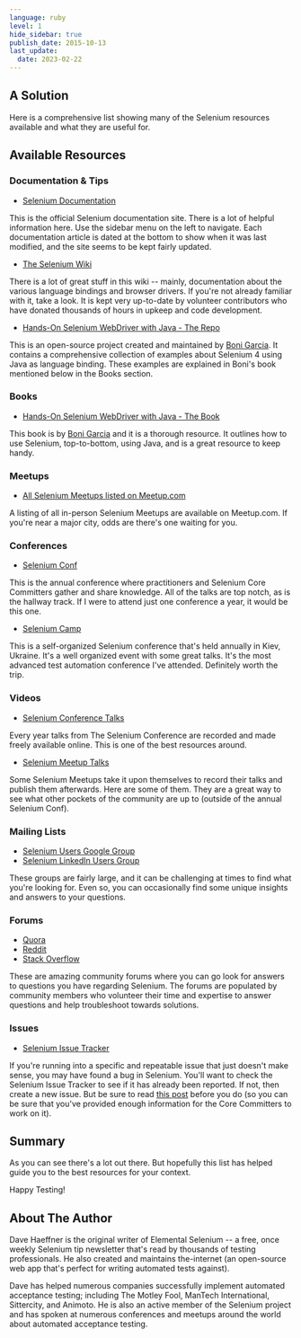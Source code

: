 ```yaml
---
language: ruby
level: 1
hide_sidebar: true
publish_date: 2015-10-13
last_update:
  date: 2023-02-22
---
```


## A Solution

Here is a comprehensive list showing many of the Selenium resources available and what they are useful for.

## Available Resources

### Documentation & Tips

+ [Selenium Documentation](https://www.selenium.dev/documentation/)

This is the official Selenium documentation site. There is a lot of helpful information here. Use the sidebar menu on the left to navigate. Each documentation article is dated at the bottom to show when it was last modified, and the site seems to be kept fairly updated.

+ [The Selenium Wiki](https://github.com/seleniumhq/selenium/wiki)

There is a lot of great stuff in this wiki -- mainly, documentation about the various language bindings and browser drivers. If you're not already familiar with it, take a look. It is kept very up-to-date by volunteer contributors who have donated thousands of hours in upkeep and code development.

+ [Hands-On Selenium WebDriver with Java - The Repo](https://github.com/bonigarcia/selenium-webdriver-java)

This is an open-source project created and maintained by [Boni Garcia](https://twitter.com/boni_gg). It contains a comprehensive collection of examples about Selenium 4 using Java as language binding. These examples are explained in Boni's book mentioned below in the Books section.

### Books

+ [Hands-On Selenium WebDriver with Java - The Book](https://www.oreilly.com/library/view/hands-on-selenium-webdriver/9781098109998/)

This book is by [Boni Garcia](https://twitter.com/boni_gg) and it is a thorough resource. It outlines how to use Selenium, top-to-bottom, using Java, and is a great resource to keep handy.

### Meetups

+ [All Selenium Meetups listed on Meetup.com](https://www.meetup.com/find/?keywords=selenium&source=EVENTS)

A listing of all in-person Selenium Meetups are available on Meetup.com. If you're near a major city, odds are there's one waiting for you.

### Conferences

+ [Selenium Conf](https://seleniumconf.com/)

This is the annual conference where practitioners and Selenium Core Committers gather and share knowledge. All of the talks are top notch, as is the hallway track. If I were to attend just one conference a year, it would be this one.

+ [Selenium Camp](https://seleniumcamp.com/)

This is a self-organized Selenium conference that's held annually in Kiev, Ukraine. It's a well organized event with some great talks. It's the most advanced test automation conference I've attended. Definitely worth the trip.

### Videos

+ [Selenium Conference Talks](http://www.youtube.com/user/seleniumconf/videos)

Every year talks from The Selenium Conference are recorded and made freely available online. This is one of the best resources around.

+ [Selenium Meetup Talks](https://youtube.com/playlist?list=PL67l1VPxOnT4BwuKRmt_INeMd0_jtUhDt)

Some Selenium Meetups take it upon themselves to record their talks and publish them afterwards. Here are some of them. They are a great way to see what other pockets of the community are up to (outside of the annual Selenium Conf).

### Mailing Lists

+ [Selenium Users Google Group](https://groups.google.com/forum/?fromgroups#!forum/selenium-users)
+ [Selenium LinkedIn Users Group](https://www.linkedin.com/groups/961927/)

These groups are fairly large, and it can be challenging at times to find what you're looking for. Even so, you can occasionally find some unique insights and answers to your questions.

### Forums

+ [Quora](http://www.quora.com/Selenium-testing-framework)
+ [Reddit](https://www.reddit.com/r/selenium/)
+ [Stack Overflow](http://stackoverflow.com/questions/tagged/selenium)

These are amazing community forums where you can go look for answers to questions you have regarding Selenium. The forums are populated by community members who volunteer their time and expertise to answer questions and help troubleshoot towards solutions.

### Issues

+ [Selenium Issue Tracker](https://github.com/seleniumhq/selenium/issues)

If you're running into a specific and repeatable issue that just doesn't make sense, you may have found a bug in Selenium. You'll want to check the Selenium Issue Tracker to see if it has already been reported. If not, then create a new issue. But be sure to read [this post](http://jimevansmusic.blogspot.com/2012/12/not-providing-html-page-is-bogus.html) before you do (so you can be sure that you've provided enough information for the Core Committers to work on it).

## Summary

As you can see there's a lot out there. But hopefully this list has helped guide you to the best resources for your context.

Happy Testing!

## About The Author

Dave Haeffner is the original writer of Elemental Selenium -- a free, once weekly Selenium tip newsletter that's read by thousands of testing professionals. He also created and maintains the-internet (an open-source web app that's perfect for writing automated tests against).

Dave has helped numerous companies successfully implement automated acceptance testing; including The Motley Fool, ManTech International, Sittercity, and Animoto. He is also an active member of the Selenium project and has spoken at numerous conferences and meetups around the world about automated acceptance testing.
